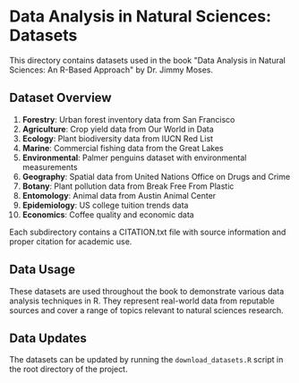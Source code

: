 # Data Analysis in Natural Sciences: Datasets

 This directory contains datasets used in the book "Data Analysis in Natural Sciences: An R-Based Approach" by Dr. Jimmy Moses.

 ## Dataset Overview

 1. **Forestry**: Urban forest inventory data from San Francisco
 2. **Agriculture**: Crop yield data from Our World in Data
 3. **Ecology**: Plant biodiversity data from IUCN Red List
 4. **Marine**: Commercial fishing data from the Great Lakes
 5. **Environmental**: Palmer penguins dataset with environmental measurements
 6. **Geography**: Spatial data from United Nations Office on Drugs and Crime
 7. **Botany**: Plant pollution data from Break Free From Plastic
 8. **Entomology**: Animal data from Austin Animal Center
 9. **Epidemiology**: US college tuition trends data
 10. **Economics**: Coffee quality and economic data

 Each subdirectory contains a CITATION.txt file with source information and proper citation for academic use.

 ## Data Usage

 These datasets are used throughout the book to demonstrate various data analysis techniques in R. They represent real-world data from reputable sources and cover a range of topics relevant to natural sciences research.

 ## Data Updates

 The datasets can be updated by running the `download_datasets.R` script in the root directory of the project.
